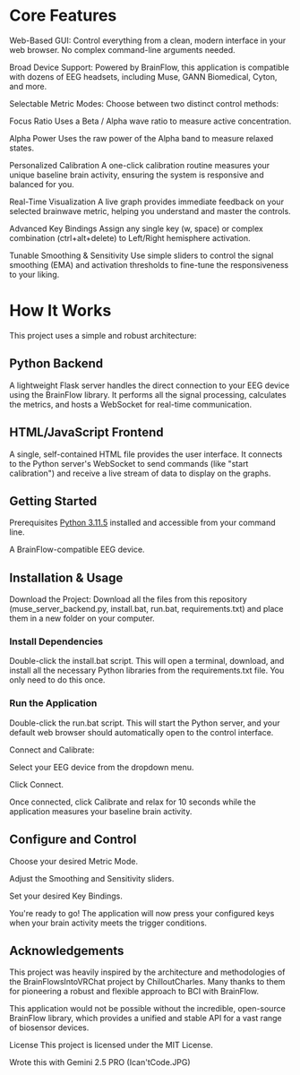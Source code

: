 # Core Features
Web-Based GUI: Control everything from a clean, modern interface in your web browser. No complex command-line arguments needed.

Broad Device Support:
Powered by BrainFlow, this application is compatible with dozens of EEG headsets, including Muse, GANN Biomedical, Cyton, and more.

Selectable Metric Modes:
Choose between two distinct control methods:

Focus Ratio
Uses a Beta / Alpha wave ratio to measure active concentration.

Alpha Power
Uses the raw power of the Alpha band to measure relaxed states.

Personalized Calibration
A one-click calibration routine measures your unique baseline brain activity, ensuring the system is responsive and balanced for you.

Real-Time Visualization
A live graph provides immediate feedback on your selected brainwave metric, helping you understand and master the controls.

Advanced Key Bindings
Assign any single key (w, space) or complex combination (ctrl+alt+delete) to Left/Right hemisphere activation.

Tunable Smoothing & Sensitivity
Use simple sliders to control the signal smoothing (EMA) and activation thresholds to fine-tune the responsiveness to your liking.

# How It Works
This project uses a simple and robust architecture:

## Python Backend
A lightweight Flask server handles the direct connection to your EEG device using the BrainFlow library. It performs all the signal processing, calculates the metrics, and hosts a WebSocket for real-time communication.

## HTML/JavaScript Frontend
A single, self-contained HTML file provides the user interface. It connects to the Python server's WebSocket to send commands (like "start calibration") and receive a live stream of data to display on the graphs.

## Getting Started
Prerequisites
[Python 3.11.5](https://www.python.org/downloads/release/python-3115/) installed and accessible from your command line.

A BrainFlow-compatible EEG device.

## Installation & Usage
Download the Project: Download all the files from this repository (muse_server_backend.py, install.bat, run.bat, requirements.txt) and place them in a new folder on your computer.

### Install Dependencies
Double-click the install.bat script. This will open a terminal, download, and install all the necessary Python libraries from the requirements.txt file. You only need to do this once.

### Run the Application
Double-click the run.bat script. This will start the Python server, and your default web browser should automatically open to the control interface.

Connect and Calibrate:

Select your EEG device from the dropdown menu.

Click Connect.

Once connected, click Calibrate and relax for 10 seconds while the application measures your baseline brain activity.

## Configure and Control

Choose your desired Metric Mode.

Adjust the Smoothing and Sensitivity sliders.

Set your desired Key Bindings.

You're ready to go! The application will now press your configured keys when your brain activity meets the trigger conditions.

## Acknowledgements
This project was heavily inspired by the architecture and methodologies of the BrainFlowsIntoVRChat project by ChilloutCharles. Many thanks to them for pioneering a robust and flexible approach to BCI with BrainFlow.

This application would not be possible without the incredible, open-source BrainFlow library, which provides a unified and stable API for a vast range of biosensor devices.

License
This project is licensed under the MIT License.

Wrote this with Gemini 2.5 PRO (Ican'tCode.JPG)
